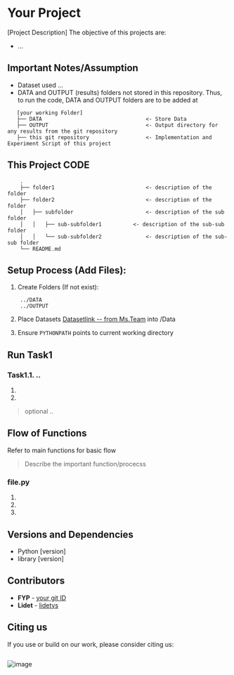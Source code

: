 # Your Project

[Project Description]
The objective of this projects are: 
- …


## Important Notes/Assumption
- Dataset used ... 
- DATA and OUTPUT (results) folders not stored in this repository. Thus, to run the code, DATA and OUTPUT folders are to be added at 
```
   [your working Folder]
   ├── DATA                                 <- Store Data
   ├── OUTPUT                               <- Output directory for any results from the git repository
   ├── this git repository                  <- Implementation and Experiment Script of this project 
```

## This Project CODE 
```
    .
    ├── folder1                             <- description of the folder 
    ├── folder2                             <- description of the folder 
    │   ├── subfolder                       <- description of the sub folder 
    │   │   ├── sub-subfolder1       	<- description of the sub-sub folder 
    │   │   └── sub-subfolder2      		<- description of the sub-sub folder
    └── README.md
```


## Setup Process (Add Files):
1. Create Folders (If not exist):
```
    ../DATA
    ../OUTPUT
```

2. Place Datasets [Datasetlink -- from Ms.Team](google.com) into /Data

3. Ensure `PYTHONPATH` points to current working directory

## Run Task1
### Task1.1. .. 
1.
1. 
> optional ..

## Flow of Functions
Refer to main functions for basic flow 
> Describe the important function/procecss 
### file.py
1. 
1. 
1. 

## Versions and Dependencies 
- Python [version]
- library [version]


## Contributors
* **FYP** - [your git ID](https://github.com/)
* **Lidet** - [lidetys](https://github.com/yslidet)


## Citing us

If you use or build on our work, please consider citing us:

```bibtex


```
![image](https://user-images.githubusercontent.com/9098462/165908489-bb3d0e4d-5fbf-4bbe-a46c-2b3dd75e8d39.png)
